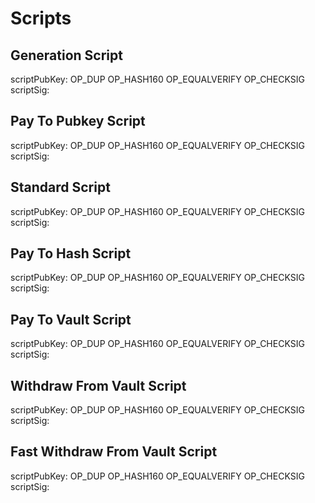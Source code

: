 Scripts
=======

Generation Script
-----------------
scriptPubKey: OP_DUP OP_HASH160 <pubKeyHash> OP_EQUALVERIFY OP_CHECKSIG
scriptSig: <sig> <pubKey>

Pay To Pubkey Script
--------------------
scriptPubKey: OP_DUP OP_HASH160 <pubKeyHash> OP_EQUALVERIFY OP_CHECKSIG
scriptSig: <sig> <pubKey>

Standard Script
---------------
scriptPubKey: OP_DUP OP_HASH160 <pubKeyHash> OP_EQUALVERIFY OP_CHECKSIG
scriptSig: <sig> <pubKey>

Pay To Hash Script
------------------
scriptPubKey: OP_DUP OP_HASH160 <pubKeyHash> OP_EQUALVERIFY OP_CHECKSIG
scriptSig: <sig> <pubKey>

Pay To Vault Script
-------------------
scriptPubKey: OP_DUP OP_HASH160 <pubKeyHash> OP_EQUALVERIFY OP_CHECKSIG
scriptSig: <sig> <pubKey>

Withdraw From Vault Script
--------------------------
scriptPubKey: OP_DUP OP_HASH160 <pubKeyHash> OP_EQUALVERIFY OP_CHECKSIG
scriptSig: <sig> <pubKey>

Fast Withdraw From Vault Script
-------------------------------
scriptPubKey: OP_DUP OP_HASH160 <pubKeyHash> OP_EQUALVERIFY OP_CHECKSIG
scriptSig: <sig> <pubKey>
